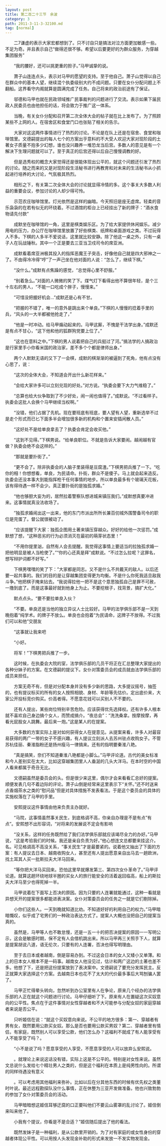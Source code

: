 ```yaml
---
layout: post
title: 第二百二十三节　余波
category: 3
path: 2011-3-11-3-32100.md
tag: [normal]
---
```


　　二7谦虚的表示大家宏都想到了。只不讨自只是搞法对泣方面更加敏感一些。不足为奇。并且表示自己“做得还很不够。希望以后要更好的为群众服务，为穿越集团服务”

　　“我的腰好，还可以挑更重的担子。”马甲诚挚的说。

　　萧子山连连点头，表示对马甲的愿望的支持。至于他自己。萧子山觉得以自己在群众中的基本人望，继续混个执委级别大约不成问题。只要在女仆分配问题上不翻船。这界看守内阁就算是圆满完成了任务。自己将来的政治前途有了保证。

　　邬德和马甲也就在民政领域推广民事裁判的问题进行了交流。表示如果下届民政人民委员也由他担任的话，将会致力于推广这一体系。

　　当晚，有关女仆分配和召开第二次全体大会的帖子就在比上发布了。为了照顾某些不上网的人。在宿舍区和食堂门口也张贴了相关的告示。

　　大家对这这两件事情进行了热烈的讨论。不论是在队上还是在宿舍、食堂和咖啡馆里。文德嗣提出的每人七个的方案出乎意料的不大受人欢迎大家对现阶段的土著女子质量不抱多少幻想，谁也没兴趣养一堆恐龙当后宫。多数人的意见是有一个解决下生理问题就可以了。至于真正的后宫还得以后自己慢慢调教的好。

　　但是选秀权的概念大家觉得还是很能体现出公平的，就这个问题还引发了热烈的讨论。随之而来的又是对现阶段生活秘书进行再教育和对未来的生活秘书从小抓起进行培养的大讨论，气氛极其热烈。

　　相形之下，有关第二次全体大会的讨论就显得冷情的多。这个事关大多数人利益的重要会议，参加讨论的人却少得可怜。

　　示范农庄咖啡馆里。灯光依然是这样的幽暗。今天照旧是座无虚席。轻柔的音乐袅袅的在若有似无的环绕着。不过酒馆的柜台上已经挂出了新的牌子：“酒水食物请先付款”

　　成默坐在咖啡馆的一角，这里是棋类娱乐区。为了给大家提供休闲娱乐。减少用电的压力，办公厅在咖啡馆里放置了好些棋类、纸牌和桌面游戏之类。不过玩得人不多。下棋的人多半不爱说话，这里就比较安静。除了他这一桌之外，只有一桌子人在玩战锤秋。其中一个正是要去三亚当卫戍司令的席亚洲。

　　成默看着席亚洲极其投入的指挥恶魔王子突击，好像他自己就是四大邪神之一了。不由得冷冷得“哼”了一声己坐在他对面的人说：“怎么了，继续下棋。”

　　“没什么。”成默有点焦躁的感觉，“总觉得心里不舒服。”

　　“别着急么。”对面的人微微的笑了下。煤气灯下看得出他不算很年轻，是个三十左右的男人，“不能一口吃成个胖子，慢慢来。”

　　”可惜没把握好机会…”成默还是心有不甘。

　　“把握的不错了，唯一的意外是跳出来个单良。”下棋的人慢慢的捻着手里的兵，“风头的一大半都被他抢走了，”

　　“他是一时冲动。给马甲煽动起来的。马甲这厮，不愧是干法学出身。”成默还是有点不甘心，“这下他和他的狐群狗党要上位了。”

　　“这也在意料之中。”下棋的男人说着把自己的兵挺过了河。”搞法学的人搞政治是行家里手小你看米国的政治家，差不多个个都是律师出身。”

　　两个人默默无语的又下了一会棋，成默的棋渐渐的被逼到了死角，他有点没有心思了，说：

　　“这次的全体大会，不知道会开出什么新花样来。”

　　“会给大家许多可以立刻兑现的好处。”对方说。“执委会要下大力气维稳了。”

　　“总算也给大伙争取到了不少好处，闹一闹也值得了。”成默说。“不过看样子。执委会这批人会换个马甲继续当权啊。”

　　“没错，他们占据了先机。现在要班底有班底，要人望有人望，重新选举不过是走个形式而已匕下面多半会增加很多新的机构和个置来安插闲散人员。”

　　“这好处不是给单良拿去了？执委会肯定会收买他。”

　　“这到不见得。”下棋男说。“给单良职位。不就是告诉大家要闹。越闹越有官做？执委会绝不会这样的。”

　　“那就是要扑街了。”

　　“更不会了。除非执委会的人脑子里装得是豆腐渣。”下棋男把兵推了一下。“吃你的相！你想想看，单良，为民请命。扑街，群众不是傻子。马上就会起来造反。执委会还没本事大到能指挥枪干任何事情的地步。所以单良最多有个玻璃天花板，该有得待遇一样不会少。真正要扑街的是独孤求婚。”

　　“他也够胆大妄为的，居然拉着警察队想进城来镇压我们。”成默想真要冲进来。这事情就真没法收场了。

　　”独孤求婚闹出这一出来，他的东门市派出所所长兼百仞城外围警备司令的职位是完蛋了。督公就很被动了。

　　“应该提醒下大家：独孤企图用土著来镇压穿越众。好好的给他一次惩罚。”成默想了想，“这种恶劣的行为必须消灭在最初的萌芽状态里！”

　　“不用你提里汹，自然有人会去提醒。我觉得这事情上要适当的拉独孤求婚一把他明显是被人当枪使了。”“你的心还真是拜”成默说。“不过怎么拉呢？这罪名，想写辩护词都不好写。”

　　下棋男嘿嘿的笑了下：”大家都是同志。又不是什么不共戴天的敌人。以后还要一起共事的。我们的目的是让穿越集团变得更为均衡。不是什么你死我适旦敌我斗争。”他把棋子掩来拈去。“我说得拉他一把不是这个意思独孤自己是罪不可赦，一撸到底了。而是这事最好就到他身上为止。不要挖根子，找背景，搞扩大化。”

　　默点点头。“要不要拉单良入伙？

　　“不要。单良还是当他的独立异议人士比较好。马甲的法学俱乐部不是一天到晚抱着“纯学术。的牌子不放么。单良也会抱着“为民请命，这牌子不放得。不过我们可以和他“交朋友

　　“这事就让我来吧

　　“小好。

　　将军！”下棋男把兵推了一步。

　　这时候，在执委会大院的室，法学俱乐部的几员干将正在汇总整理大家提出的各种分妹子的方案。在文德嗣的提议下。女仆对策委员会的成员就由法学俱乐部的成员来担任。

　　方案无奇不有，但是对分配本身并没有多少新的思路，大多提议摇号，抽签的，也有提议标买的所有的女人按照相貌、身材、年龄等先估价。定出底价来，大家公开投标竞价购买。价高者得。不愿意花钱可以买别人不不要的。

　　还有人提出，某些岗位特别辛苦危险。应该获得优先选择权。还有许多人根本就不喜欢自己身边搞个女人，而赞成搞介。“夜总会”：“洗洗桑拿。按摩按摩，再看光屁股女人跳舞。最后来一炮。”这是某人的在提案。

　　大多数的方案实际上是对如何获得女人在提意见。从提案来看，许多人对最容易获得的两广一带的女子不感兴趣，有人提议立刻派人去苏州驻点收购女子。不管苏杭佳丽、秦淮脂粉还是扬州瘦马一律搞来。还有的指明要秦淮八艳。

　　”真是搞笑，奈们不知道秦淮八艳都是小脚么。”马甲评论道。古代的美女标准和今人差别实在太大，比如这穿越集团里人人垂涎的几头大洋马。在本时空的中国人看来都属于奇丑无比。

　　文德嗣虽然是委员会的头。但是很少来这里，偶尔才会来看看汇总好的提案。顺便发表几句不着边际的评论。萧子山倒是经常来这里表示下“关怀。”还不时送来点香烟茶水之类的“慰问品”但是对具体措施不发表看法。于是这个委员会的具体的实施权落在了马甲的手里。

　　安熙提议这件事情由他来负责主办就好。

　　“马院，这事情虽然事关民生，到底格调不高，你亲自办理是不是有点”有点”。安熙想不出形容词，“对将来的发展说不定会有影响

　　“没关系，这样的任务既然给了我们法学俱乐部就应该竭尽全力的办好。”马甲说，“这是考验我们的时候。我还是亲自负责为好。”他心想连文总都要来挂这介。名。可见格调高不高没关系，“事关民生”才是最要紧的。说着他又抽出了下面的方案：有人提议去日本、越南收购女人，甚至还有人提出愿意亲自出马去一趟欧洲，找土耳其人买一批斯拉夫大洋马回来。

　　”等你把大洋马买回来。恐怕这里早就爆发第三、第四次女仆革命了。”马甲评论道。就算这趟环绕地球半圈的买女人的旅行能安全的活着返回临高，船上的斯拉夫大洋马至少也得死掉一半。

　　马甲说着在下面写上否决的原因。因为只要的人连署就能通过，这种一看就是异想天开的提案很多都能进表决案。女仆对策委员会的任务之一就是它们剔除掉。

　　小你们这些人。一天到晚就知道比劝。不知道好好的利用自己的权力。”马甲暗暗慨叹，似乎成了宅男们的一种政治表达方式了。提案人大概也没把自己的提案当真的。

　　虽然是，马甲等人也不敢怠慢，还是一五一十的把否决提案的原因一一写明公示，这会是敏感时期，保不定有人会借机跳出来。所以马甲再三关照手下人，就算是提案胡说八道，语无伦次，只要有的人连署，否决也得写明理由。

　　至于去日本或者越南，倒是容易办到。不过这会日本的女人又矮小又单薄。和上的日本女人根本不是一码事。越南女人他没见过，估计和两广这边的土著也差不多。他想了下，还是把这份提案放到了表决案中。文德嗣说了要充分发挥民主。反正就算大家选择这个方案。去越南日本也花不了太大的代价最多事后大骂刨骗人罢了。

　　马甲正忙得晕头转向，忽然听到办公室里有人在争论，原来几个经办的法学俱乐部的人正在就这个问题进行讨论。马甲仔细听了下。原来有人在置疑这次买奴意向的公平性。焦点在于这件事情对女性穿越者和不大可能参与分配女奴的家庭穿越者来说是否公平。

　　只听姬信在说：“就这个买奴意向来说。不公平的地方很多：第一、穿越者有男有女，既然要用公款买女奴。那么是否也要用公款买男奴？第二、穿越者里有情侣，有家庭，既然别人可以享受公款，他们怎么办？这福利不就成了有人能享受有人不能享受了吗？。

　　“小不是说了吗？愿意享受的人享受，不愿意享受的人可以放弃么安熙说。

　　。就理论上来说这话没有错，实际上这是不公平的。特别是对女性来说。虽然文总说什么发给七个精壮男人之类的，但是这个福利在本质上是纯男性向的。所谓的同样待遇没有意义

　　。可以考虑用其他福利来弥补。比如以后在分其他东西的时候有优先权之类董时叶说。最近远程勘探队没什么事情，正在休整为三亚开发做准备。他也兴致勃勃的参加了女仆对策委员会的活动。

　　马甲暗暗想这姬信耳够迂腐的口正要叫他们不要云山雾罩的乱讨论了。姬信倒来叫来他了。

　　小我有个提议，你看是不是合适？”姬信随后提出了他的看法。

　　既然发妹子是一种福利，是从公款里开销的。为了对有家庭的或女性身份的穿越者体现公平性。可以用按人头发现金补助的形式来发放一不发实物发现金。